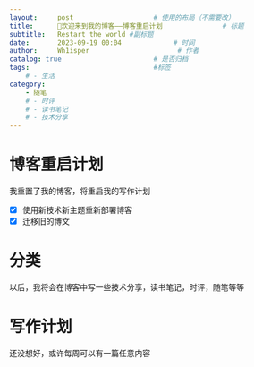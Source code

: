 ```yaml
---
layout:     post                    # 使用的布局（不需要改）
title:      🙌欢迎来到我的博客——博客重启计划               # 标题
subtitle:   Restart the world #副标题
date:       2023-09-19 00:04             # 时间
author:     Wh1isper                      # 作者
catalog: true                       # 是否归档
tags:                               #标签
    # - 生活
category:
    - 随笔
    # - 时评
    # - 读书笔记
    # - 技术分享
---
```

# 博客重启计划

我重置了我的博客，将重启我的写作计划

- [X] 使用新技术新主题重新部署博客
- [X] 迁移旧的博文

# 分类

以后，我将会在博客中写一些技术分享，读书笔记，时评，随笔等等

# 写作计划

还没想好，或许每周可以有一篇任意内容
